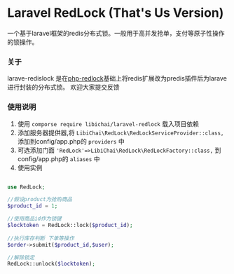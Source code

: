 # Laravel RedLock (That's Us Version)
一个基于laravel框架的redis分布式锁。一般用于高并发抢单，支付等原子性操作的锁操作。

### 关于

larave-redislock 是在[php-redlock](https://github.com/ronnylt/redlock-php)基础上将redis扩展改为predis插件后为larave进行封装的分布式锁。
欢迎大家提交反馈

### 使用说明

1. 使用 `comporse require libichai/laravel-redlock` 载入项目依赖
2. 添加服务器提供器,将 `LibiChai\RedLock\RedLockServiceProvider::class,` 添加到config/app.php的 `providers` 中
3. 可选添加门面 `'RedLock'=>LibiChai\RedLock\RedLockFactory::class,` 到config/app.php的 `aliases` 中
4. 使用实例
 ```php
 
 use RedLock;

//假设product为抢购商品 
 $product_id = 1;
 
//使用商品id作为锁键
 $locktoken = RedLock::lock($product_id);
  
//执行库存判断 下单等操作
 $order->submit($product_id,$user); 

//解除锁定
 RedLock::unlock($locktoken); 
 
 ```
